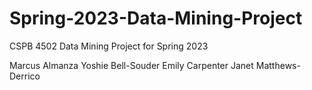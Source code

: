 # Spring-2023-Data-Mining-Project
CSPB 4502 Data Mining Project for Spring 2023

Marcus Almanza
Yoshie Bell-Souder
Emily Carpenter
Janet Matthews-Derrico
